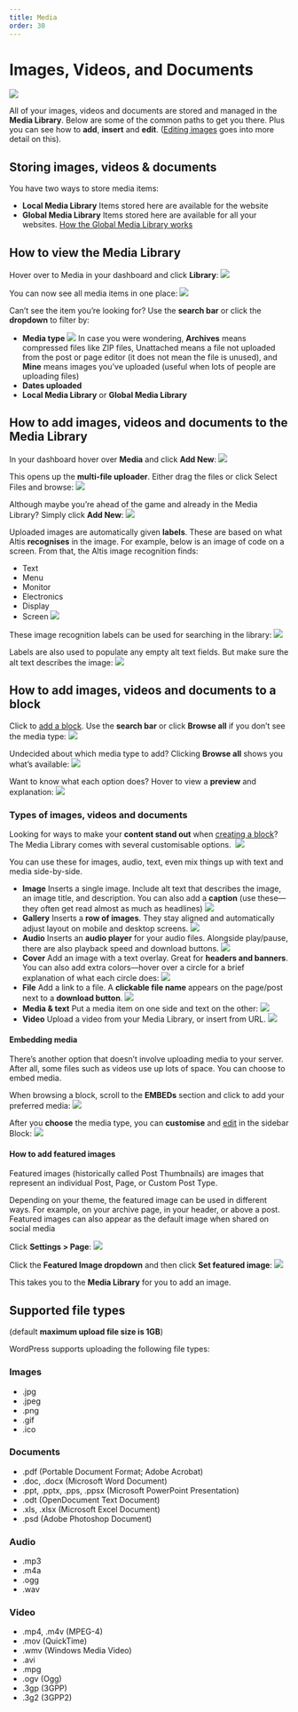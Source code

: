 ```yaml
---
title: Media
order: 30
---
```


# Images, Videos, and Documents

![](../assets/altis-header-08.png)

All of your images, videos and documents are stored and managed in the **Media Library**. Below are some of the common paths to get you there. Plus you can see how to **add**, **insert** and **edit**. ([Editing images](editing-images.md) goes into more detail on this).

## Storing images, videos & documents

You have two ways to store media items:

- **Local Media Library**
    Items stored here are available for the website
- **Global Media Library**
    Items stored here are available for all your websites. [How the Global Media Library works](global-media-library.md)

## How to view the Media Library

Hover over to Media in your dashboard and click **Library**:
![](../assets/images-videos-documents-image3.png)

You can now see all media items in one place:
![](../assets/images-videos-documents-image16.png)

Can’t see the item you’re looking for? Use the **search bar** or click the **dropdown** to filter by:

- **Media type**
  ![](../assets/images-videos-documents-image7.png)
    In case you were wondering, **Archives** means compressed files like ZIP files, Unattached means a file not uploaded from the post or page editor (it does not mean the file is unused), and **Mine** means images you’ve uploaded (useful when lots of people are uploading files)
- **Dates uploaded**
- **Local Media Library** or **Global Media Library**

## How to add images, videos and documents to the Media Library

In your dashboard hover over **Media** and click **Add New**:
![](../assets/images-videos-documents-image13.png)

This opens up the **multi-file uploader**. Either drag the files or click Select Files and browse:
![](../assets/images-videos-documents-image22.png)

Although maybe you’re ahead of the game and already in the Media Library? Simply click **Add New**:
![](../assets/images-videos-documents-image6.png)

Uploaded images are automatically given **labels**. These are based on what Altis **recognises** in the image. For example, below is an image of code on a screen. From that, the Altis image recognition finds:

- Text
- Menu
- Monitor
- Electronics
- Display
- Screen
![](../assets/images-videos-documents-image11.png)

These image recognition labels can be used for searching in the library:
![](../assets/images-videos-documents-image2.png)

Labels are also used to populate any empty alt text fields. But make sure the alt text describes the image:
![](../assets/images-videos-documents-image14.png)

## How to add images, videos and documents to a block

Click to [add a block](../content-and-content-blocks/creating-content-with-blocks.md). Use the **search bar** or click **Browse all** if you don’t see the media type:
![](../assets/images-videos-documents-image15.png)

Undecided about which media type to add? Clicking **Browse all** shows you what’s available:
![](../assets/images-videos-documents-image24.png)

Want to know what each option does? Hover to view a **preview** and explanation:
![](../assets/images-videos-documents-image20.png)

### Types of images, videos and documents

Looking for ways to make your **content stand out** when [creating a block](../content-and-content-blocks/creating-content-with-blocks.md)? The Media Library comes with several customisable options. 
![](../assets/images-videos-documents-image19.png)

You can use these for images, audio, text, even mix things up with text and media side-by-side.

- **Image**
    Inserts a single image. Include alt text that describes the image, an image title, and description. You can also add a **caption** (use these—they often get read almost as much as headlines)
    ![](../assets/images-videos-documents-image10.png)
- **Gallery**
    Inserts a **row of images**. They stay aligned and automatically adjust layout on mobile and desktop screens.
![](../assets/images-videos-documents-image23.png)
- **Audio**
    Inserts an **audio player** for your audio files. Alongside play/pause, there are also playback speed and download buttons.
    ![](../assets/images-videos-documents-image1.png)
- **Cover**
    Add an image with a text overlay. Great for **headers and banners**. You can also add extra colors—hover over a circle for a brief explanation of what each circle does:
![](../assets/images-videos-documents-image5.png)
- **File**
    Add a link to a file. A **clickable file name** appears on the page/post next to a **download button**.
![](../assets/images-videos-documents-image17.png)
- **Media & text**
    Put a media item on one side and text on the other:
![](../assets/images-videos-documents-image21.png)
- **Video**
    Upload a video from your Media Library, or insert from URL.
    ![](../assets/images-videos-documents-image18.png)

#### Embedding media

There’s another option that doesn’t involve uploading media to your server. After all, some files such as videos use up lots of space. You can choose to embed media. 

When browsing a block, scroll to the **EMBEDs** section and click to add your preferred media:
![](../assets/images-videos-documents-image9.png)

After you **choose** the media type, you can **customise** and [edit](editing-images.md) in the sidebar Block:
![](../assets/images-videos-documents-image4.png)

#### How to add featured images

Featured images (historically called Post Thumbnails) are images that represent an individual Post, Page, or Custom Post Type. 

Depending on your theme, the featured image can be used in different ways. For example, on your archive page, in your header, or above a post. Featured images can also appear as the default image when shared on social media

Click **Settings > Page**:
![](../assets/images-videos-documents-image8.png)

Click the **Featured Image dropdown** and then click **Set featured image**:
![](../assets/images-videos-documents-image12.png)

This takes you to the **Media Library** for you to add an image.

## Supported file types

(default **maximum upload file size is 1GB**)

WordPress supports uploading the following file types:

### Images

- .jpg
- .jpeg
- .png
- .gif
- .ico

### Documents

- .pdf (Portable Document Format; Adobe Acrobat)
- .doc, .docx (Microsoft Word Document)
- .ppt, .pptx, .pps, .ppsx (Microsoft PowerPoint Presentation)
- .odt (OpenDocument Text Document)
- .xls, .xlsx (Microsoft Excel Document)
- .psd (Adobe Photoshop Document)

### Audio

- .mp3
- .m4a
- .ogg
- .wav

### Video

- .mp4, .m4v (MPEG-4)
- .mov (QuickTime)
- .wmv (Windows Media Video)
- .avi
- .mpg
- .ogv (Ogg)
- .3gp (3GPP)
- .3g2 (3GPP2)
